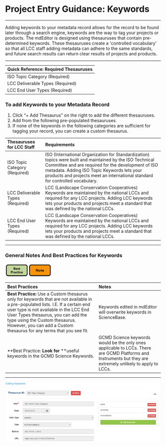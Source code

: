 # Project Entry Guidance: Keywords

---

Adding keywords to your metadata record allows for the record to be found later through a search engine, keywords are the way to tag your projects or products. The mdEditor is designed using thesauruses that contain pre-determined keywords. These thesauruses create a 'controlled vocabulary' so that all LCC staff adding metadata can adhere to the same standards, and future search results can return clear results of projects and products.

---

| Quick Reference: Required Thesauruses |
| :--- |
| ISO Topic Category \(Required\) |
| LCC Deliverable Types \(Required\) |
| LCC End User Types \(Required\) |

### **To add Keywords to your Metadata Record**

1. Click “+ Add Thesaurus” on the right to add the different thesauruses.
2. Add from the following pre-populated thesauruses.
3. If none of the keywords in the following categories are sufficient for tagging your record, you can create a custom thesaurus.

| Thesauruses for LCC Staff | Requirements |
| :--- | :--- |
| ISO Topic Category \(Required\) | ISO \(International Organization for Standardization\) topics were built and maintained by the ISO Technical Committee and are required for the development of ISO metadata. Adding ISO Topic Keywords lets your products and projects meet an international standard for controlled vocabulary. |
| LCC Deliverable Types \(Required\) | LCC \(Landscape Conservation Cooperatives\) Keywords are maintained by the national LCCs and required for any LCC projects. Adding LCC keywords lets your products and projects meet a standard that was defined by the national LCCs. |
| LCC End User Types \(Required\) | LCC \(Landscape Conservation Cooperatives\) Keywords are maintained by the national LCCs and required for any LCC projects. Adding LCC keywords lets your products and projects meet a standard that was defined by the national LCCs. |

---

### **General Notes And Best Practices for Keywords**

![](/assets/best_practice_small.png)![](/assets/note_small.png)

| Best Practices | Notes |
| :--- | :--- |
| **Best Practice:** Use a Custom thesaurus only for keywords that are not available in a pre-populated lists. I.E. If a certain end user type is not available in the LCC End User Types thesaurus, you can add the type using the Custom thesaurus. However, you can add a Custom thesaurus for any terms that you see fit. | Keywords edited in mdEditor will overwrite keywords in ScienceBase. |
| **Best Practice: **Look for** **useful keywords in the GCMD Science Keywords. | GCMD Science keywords would be the only ones applicable to LCCs. There are GCMD Platforms and Instruments but they are extremely unlikely to apply to LCCs. |

---

![](/assets/keywords_window.png)

